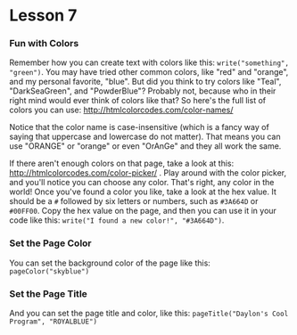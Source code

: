 # Lesson 7

### Fun with Colors

Remember how you can create text with colors like this: `write("something", "green")`. You may have tried other common colors, like "red" and "orange", and my personal favorite, "blue". But did you think to try colors like "Teal", "DarkSeaGreen", and "PowderBlue"? Probably not, because who in their right mind would ever think of colors like that? So here's the full list of colors you can use: http://htmlcolorcodes.com/color-names/

Notice that the color name is case-insensitive (which is a fancy way of saying that uppercase and lowercase do not matter). That means you can use "ORANGE" or "orange" or even "OrAnGe" and they all work the same. 

If there aren't enough colors on that page, take a look at this: http://htmlcolorcodes.com/color-picker/ . Play around with the color picker, and you'll notice you can choose any color. That's right, any color in the world! Once you've found a color you like, take a look at the hex value. It should be a `#` followed by six letters or numbers, such as `#3A664D` or `#00FF00`. Copy the hex value on the page, and then you can use it in your code like this: `write("I found a new color!", "#3A664D")`.


### Set the Page Color

You can set the background color of the page like this: `pageColor("skyblue")`

### Set the Page Title

And you can set the page title and color, like this: `pageTitle("Daylon's Cool Program", "ROYALBLUE")`


